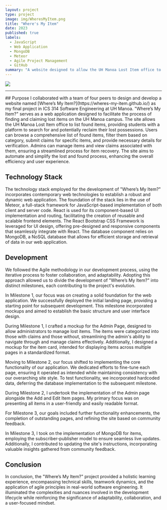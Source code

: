 ```yaml
---
layout: project
type: project
image: img/WheresMyItem.png
title: "Where's My Item"
date: 2023
published: true
labels:
  - JavaScript
  - Web Application
  - MongoDB
  - Meteor
  - Agile Project Management
  - GitHub
summary: "A website designed to allow the UH Manoa Lost Item office to list the many lost items that have been found on campus. Students can see and file claims for lost items. Admins can then verify their claim’s authenticity using the information provided in a claim form."
---
```


<img class="img-fluid" src="../img/WheresMyItem-Items.PNG">

<hr>
## Purpose
I collaborated with a team of four peers to design and develop a website named [Where’s My Item?](https://wheres-my-item.github.io/) as my final project in ICS 314 Software Engineering at UH Manoa. "Where’s My Item?" serves as a web application designed to facilitate the process of finding and claiming lost items on the UH Manoa campus. The site allows the UH Manoa Lost Item office to list found items, providing students with a platform to search for and potentially reclaim their lost possessions. Users can browse a comprehensive list of found items, filter them based on category, submit claims for specific items, and provide necessary details for verification. Admins can manage items and view claims associated with them, ensuring a streamlined process for item recovery. The site aims to automate and simplify the lost and found process, enhancing the overall efficiency and user experience.

## Technology Stack

The technology stack employed for the development of "Where’s My Item?" incorporates contemporary web technologies to establish a robust and dynamic web application. The foundation of the stack lies in the use of Meteor, a full-stack framework for JavaScript-based implementation of both client and server code. React is used for its component-based UI implementation and routing, facilitating the creation of reusable and scalable frontend elements. The React Bootstrap CSS Framework is leveraged for UI design, offering pre-designed and responsive components that seamlessly integrate with React. The database component relies on MongoDB, a NoSQL database that allows for efficient storage and retrieval of data in our web application.

## Development
We followed the Agile methodology in our development process, using the iterative process to foster collaboration, and adaptability. Adopting this approach allowed us to divide the development of "Where’s My Item?" into distinct milestones, each contributing to the project's evolution.

In Milestone 1, our focus was on creating a solid foundation for the web application. We successfully deployed the initial landing page, providing a starting point for subsequent development. This milestone incorporated mockups and aimed to establish the basic structure and user interface design.

During Milestone 1, I crafted a mockup for the Admin Page, designed to allow administrators to manage lost items. The items were categorized into those with claims and those without, streamlining the admin's ability to navigate through and manage claims effectively. Additionally, I designed a mockup for the item card, intended for displaying items across multiple pages in a standardized format.

Moving to Milestone 2, our focus shifted to implementing the core functionality of our application. We dedicated efforts to fine-tune each page, ensuring it operated as intended while maintaining consistency with our overarching site style. To test functionality, we incorporated hardcoded data, deferring the database implementation to the subsequent milestone.

During Milestone 2, I undertook the implementation of the Admin page alongside the Add and Edit Item pages. My primary focus was on presenting all items in a user-friendly and easily readable format.

For Milestone 3, our goals included further functionality enhancements, the completion of outstanding pages, and refining the site based on community feedback.

In Milestone 3, I took on the implementation of MongoDB for items, employing the subscriber-publisher model to ensure seamless live updates. Additionally, I contributed to updating the site's instructions, incorporating valuable insights gathered from community feedback.

## Conclusion

In conclusion, the "Where’s My Item?" project provided a holistic learning experience, encompassing technical skills, teamwork dynamics, and the application of agile principles in real-world software engineering. It illuminated the complexities and nuances involved in the development lifecycle while reinforcing the significance of adaptability, collaboration, and a user-focused mindset.
